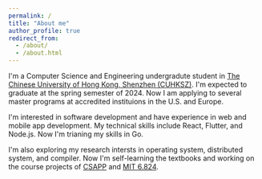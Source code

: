 ```yaml
---
permalink: /
title: "About me"
author_profile: true
redirect_from: 
  - /about/
  - /about.html
---
```


I'm a Computer Science and Engineering undergradute student in [The Chinese University of Hong Kong, Shenzhen (CUHKSZ)](https://www.cuhk.edu.cn/en). I'm expected to graduate at the spring semester of 2024. Now I am applying to several master programs at accredited instituions in the U.S. and Europe. 

I'm interested in software development and have experience in web and mobile app development. My technical skills include React, Flutter, and Node.js. Now I'm trianing my skills in Go.


I'm also exploring my research intersts in operating system, distributed system, and compiler. Now I'm self-learning the textbooks and working on the course projects of [CSAPP](https://csapp.cs.cmu.edu/) and [MIT 6.824](https://pdos.csail.mit.edu/6.824/).
